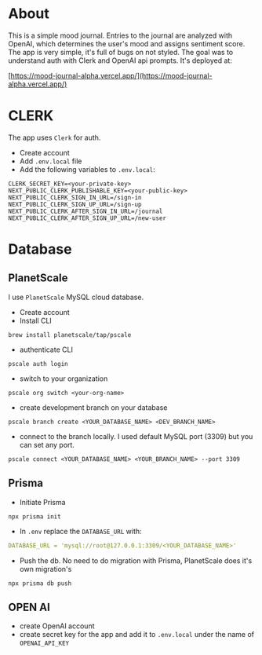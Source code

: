 # About

This is a simple mood journal. Entries to the journal are analyzed with OpenAI, which determines the user's mood and assigns sentiment score. The app is very simple, it's full of bugs on not styled. The goal was to understand auth with Clerk and OpenAI api prompts. It's deployed at:

[https://mood-journal-alpha.vercel.app/](https://mood-journal-alpha.vercel.app/)

# CLERK

The app uses `Clerk` for auth.

- Create account
- Add `.env.local` file
- Add the following variables to `.env.local`:

```Console
CLERK_SECRET_KEY=<your-private-key>
NEXT_PUBLIC_CLERK_PUBLISHABLE_KEY=<your-public-key>
NEXT_PUBLIC_CLERK_SIGN_IN_URL=/sign-in
NEXT_PUBLIC_CLERK_SIGN_UP_URL=/sign-up
NEXT_PUBLIC_CLERK_AFTER_SIGN_IN_URL=/journal
NEXT_PUBLIC_CLERK_AFTER_SIGN_UP_URL=/new-user
```

# Database

## PlanetScale

I use `PlanetScale` MySQL cloud database.

- Create account
- Install CLI

```Console
brew install planetscale/tap/pscale
```

- authenticate CLI

```Console
pscale auth login
```

- switch to your organization

```Console
pscale org switch <your-org-name>
```

- create development branch on your database

```Console
pscale branch create <YOUR_DATABASE_NAME> <DEV_BRANCH_NAME>
```

- connect to the branch locally. I used default MySQL port (3309) but you can set any port.

```Console
pscale connect <YOUR_DATABASE_NAME> <YOUR_BRANCH_NAME> --port 3309
```

## Prisma

- Initiate Prisma

```Console
npx prisma init
```

- In `.env` replace the `DATABASE_URL` with:

```yaml
DATABASE_URL = 'mysql://root@127.0.0.1:3309/<YOUR_DATABASE_NAME>'
```

- Push the db. No need to do migration with Prisma, PlanetScale does it's own migration's

```Console
npx prisma db push
```

## OPEN AI

- create OpenAI account
- create secret key for the app and add it to `.env.local` under the name of `OPENAI_API_KEY`
